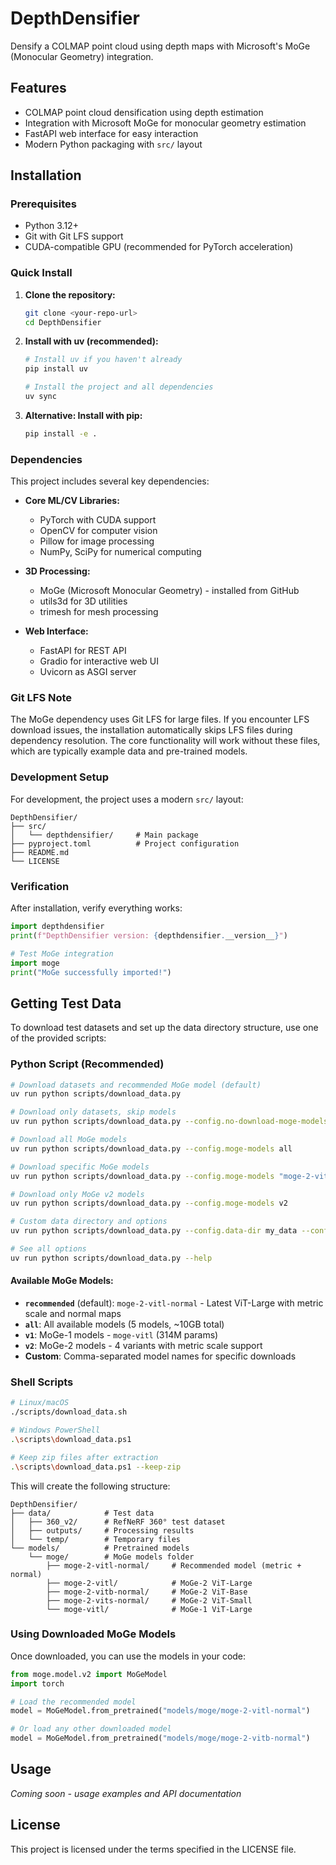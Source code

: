 # DepthDensifier

Densify a COLMAP point cloud using depth maps with Microsoft's MoGe (Monocular Geometry) integration.

## Features

- COLMAP point cloud densification using depth estimation
- Integration with Microsoft MoGe for monocular geometry estimation
- FastAPI web interface for easy interaction
- Modern Python packaging with `src/` layout

## Installation

### Prerequisites

- Python 3.12+
- Git with Git LFS support
- CUDA-compatible GPU (recommended for PyTorch acceleration)

### Quick Install

1. **Clone the repository:**
   ```bash
   git clone <your-repo-url>
   cd DepthDensifier
   ```

2. **Install with uv (recommended):**
   ```bash
   # Install uv if you haven't already
   pip install uv
   
   # Install the project and all dependencies
   uv sync
   ```

3. **Alternative: Install with pip:**
   ```bash
   pip install -e .
   ```

### Dependencies

This project includes several key dependencies:

- **Core ML/CV Libraries:**
  - PyTorch with CUDA support
  - OpenCV for computer vision
  - Pillow for image processing
  - NumPy, SciPy for numerical computing

- **3D Processing:**
  - MoGe (Microsoft Monocular Geometry) - installed from GitHub
  - utils3d for 3D utilities
  - trimesh for mesh processing

- **Web Interface:**
  - FastAPI for REST API
  - Gradio for interactive web UI
  - Uvicorn as ASGI server

### Git LFS Note

The MoGe dependency uses Git LFS for large files. If you encounter LFS download issues, the installation automatically skips LFS files during dependency resolution. The core functionality will work without these files, which are typically example data and pre-trained models.

### Development Setup

For development, the project uses a modern `src/` layout:

```
DepthDensifier/
├── src/
│   └── depthdensifier/     # Main package
├── pyproject.toml          # Project configuration
├── README.md
└── LICENSE
```

### Verification

After installation, verify everything works:

```python
import depthdensifier
print(f"DepthDensifier version: {depthdensifier.__version__}")

# Test MoGe integration
import moge
print("MoGe successfully imported!")
```

## Getting Test Data

To download test datasets and set up the data directory structure, use one of the provided scripts:

### Python Script (Recommended)
```bash
# Download datasets and recommended MoGe model (default)
uv run python scripts/download_data.py

# Download only datasets, skip models
uv run python scripts/download_data.py --config.no-download-moge-models

# Download all MoGe models
uv run python scripts/download_data.py --config.moge-models all

# Download specific MoGe models
uv run python scripts/download_data.py --config.moge-models "moge-2-vitl,moge-2-vitb-normal"

# Download only MoGe v2 models
uv run python scripts/download_data.py --config.moge-models v2

# Custom data directory and options
uv run python scripts/download_data.py --config.data-dir my_data --config.keep-zip --config.skip-existing

# See all options
uv run python scripts/download_data.py --help
```

#### Available MoGe Models:
- **`recommended`** (default): `moge-2-vitl-normal` - Latest ViT-Large with metric scale and normal maps
- **`all`**: All available models (5 models, ~10GB total)
- **`v1`**: MoGe-1 models - `moge-vitl` (314M params)
- **`v2`**: MoGe-2 models - 4 variants with metric scale support
- **Custom**: Comma-separated model names for specific downloads

### Shell Scripts
```bash
# Linux/macOS
./scripts/download_data.sh

# Windows PowerShell
.\scripts\download_data.ps1

# Keep zip files after extraction
.\scripts\download_data.ps1 --keep-zip
```

This will create the following structure:
```
DepthDensifier/
├── data/            # Test data
│   ├── 360_v2/      # RefNeRF 360° test dataset
│   ├── outputs/     # Processing results
│   └── temp/        # Temporary files
└── models/          # Pretrained models
    └── moge/        # MoGe models folder
        ├── moge-2-vitl-normal/     # Recommended model (metric + normal)
        ├── moge-2-vitl/            # MoGe-2 ViT-Large
        ├── moge-2-vitb-normal/     # MoGe-2 ViT-Base
        ├── moge-2-vits-normal/     # MoGe-2 ViT-Small
        └── moge-vitl/              # MoGe-1 ViT-Large
```

### Using Downloaded MoGe Models

Once downloaded, you can use the models in your code:

```python
from moge.model.v2 import MoGeModel
import torch

# Load the recommended model
model = MoGeModel.from_pretrained("models/moge/moge-2-vitl-normal")

# Or load any other downloaded model
model = MoGeModel.from_pretrained("models/moge/moge-2-vitb-normal")
```

## Usage

*Coming soon - usage examples and API documentation*

## License

This project is licensed under the terms specified in the LICENSE file.
